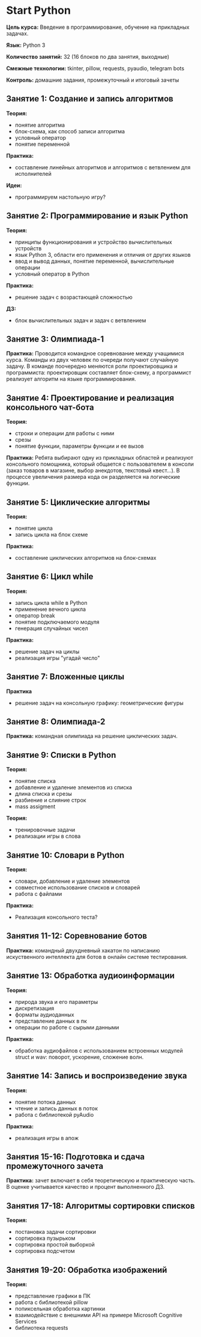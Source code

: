 # Start Python

**Цель курса:** Введение в программирование, обучение на прикладных задачах.

**Язык:** Python 3

**Количество занятий:** 32 (16 блоков по два занятия, выходные)

**Смежные технологии:** tkinter, pillow, requests, pyaudio, telegram bots

**Контроль:** домашние задания, промежуточный и итоговый зачеты


## Занятие 1: Создание и запись алгоритмов

**Теория:** 
- понятие алгоритма
- блок-схема, как способ записи алгоритма
- условный оператор
- понятие переменной

**Практика:** 
- составление линейных алгоритмов и алгоритмов с ветвлением для исполнителей

**Идеи:**
- программируем настольную игру?

## Занятие 2: Программирование и язык Python

**Теория:** 
- принципы функционирования и устройство вычислительных устройств
- язык Python 3, области его применения и отличия от других языков
- ввод и вывод данных, понятие переменной, вычислительные операции
- условный оператор в Python

**Практика:** 
- решение задач с возрастающей сложностью

**ДЗ:** 
- блок вычислительных задач и задач с ветвлением

## Занятие 3: Олимпиада-1

**Практика:** Проводится командное соревнование между учащимися курса. Команды из двух человек по очереди получают случайную задачу. В команде поочередно меняются роли проектировщика и программиста: проектировщик составляет блок-схему, а программист реализует алгоритм на языке программирования.

## Занятие 4: Проектирование и реализация консольного чат-бота

**Теория:** 
- строки и операции для работы с ними
- срезы
- понятие функции, параметры функции и ее вызов

**Практика:** Ребята выбирают одну из прикладных областей и реализуют консольного помощника, который общается с пользователем в консоли (заказ товаров в магазине, выбор анекдотов, текстовый квест...). В процессе увеличения размера кода он разделяется на логические функции.

## Занятие 5: Циклические алгоритмы

**Теория:** 
- понятие цикла
- запись цикла на блок схеме

**Практика:** 
- составление циклических алгоритмов на блок-схемах

## Занятие 6: Цикл while

**Теория:**
- запись цикла while в Python
- применение вечного цикла
- оператор break
- понятие подключаемого модуля
- генерация случайных чисел

**Практика:** 
- решение задач на циклы
- реализация игры "угадай число"

## Занятие 7: Вложенные циклы

**Практика**
- решение задач на консольную графику: геометрические фигуры

## Занятие 8: Олимпиада-2

**Практика:** командная олимпиада на решение циклических задач.

## Занятие 9: Списки в Python

**Теория:**
- понятие списка
- добавление и удаление элементов из списка
- длина списка и срезы
- разбиение и слияние строк
- mass assigment

**Теория:**
- тренировочные задачи
- реализации игры в слова

## Занятие 10: Словари в Python

**Теория:**
- словари, добавление и удаление элементов
- совместное использование списков и словарей
- работа с файлами

**Практика:**
- Реализация консольного теста?

## Занятия 11-12: Соревнование ботов
**Практика:** командный двухдневный хакатон по написанию искуственного интеллекта для ботов в онлайн системе тестирования.

## Занятие 13: Обработка аудиоинформации
**Теория:**
- природа звука и его параметры
- дискретизация
- форматы аудиоданных
- представление данных в пк
- операции по работе с сырыми данными

**Практика:**
- обработка аудиофайлов с использованием встроенных модулей struct и wav: поворот, ускорение, сложение волн.

## Занятие 14: Запись и воспроизведение звука
**Теория:**
- понятие потока данных
- чтение и запись данных в поток
- работа с библиотекой pyAudio

**Практика:**
- реализация игры в апож

## Занятия 15-16: Подготовка и сдача промежуточного зачета

**Практика:** зачет включает в себя теоретическую и практическую часть. В оценке учитывается качество и процент выполненного ДЗ.

## Занятия 17-18: Алгоритмы сортировки списков

**Теория:**
- постановка задачи сортировки
- сортировка пузырьком
- сортировка простой выборкой
- сортировка подсчетом


## Занятия 19-20: Обработка изображений
**Теория:**
- представление графики в ПК
- работа с библиотекой pillow
- попиксельная обработка картинки
- взаимодействие с внешними API на примере Microsoft Cognitive Services
- библиотека requests













